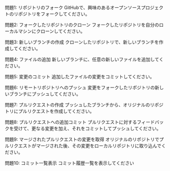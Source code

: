 問題1: リポジトリのフォーク
GitHubで、興味のあるオープンソースプロジェクトのリポジトリをフォークしてください。

問題2: フォークしたリポジトリのクローン
フォークしたリポジトリを自分のローカルマシンにクローンしてください。

問題3: 新しいブランチの作成
クローンしたリポジトリで、新しいブランチを作成してください。

問題4: ファイルの追加
新しいブランチに、任意の新しいファイルを追加してください。

問題5: 変更のコミット
追加したファイルの変更をコミットしてください。

問題6: リモートリポジトリへのプッシュ
変更をフォークしたリポジトリの新しいブランチにプッシュしてください。

問題7: プルリクエストの作成
プッシュしたブランチから、オリジナルのリポジトリにプルリクエストを作成してください。

問題8: プルリクエストへの追加コミット
プルリクエストに対するフィードバックを受けて、更なる変更を加え、それをコミットしてプッシュしてください。

問題9: マージされたプルリクエストの変更を取得
オリジナルのリポジトリでプルリクエストがマージされた後、その変更をローカルリポジトリに取り込んでください。

問題10: コミット一覧表示
コミット履歴一覧を表示してください


